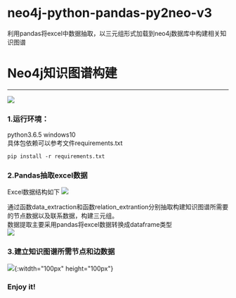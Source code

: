 # neo4j-python-pandas-py2neo-v3
利用pandas将excel中数据抽取，以三元组形式加载到neo4j数据库中构建相关知识图谱
# Neo4j知识图谱构建
------
![](https://s1.ax1x.com/2018/11/13/iObQkn.png)

### 1.运行环境：  
python3.6.5
windows10  
具体包依赖可以参考文件requirements.txt
```
pip install -r requirements.txt
``` 

### 2.Pandas抽取excel数据
Excel数据结构如下
![](https://s1.ax1x.com/2018/11/13/iObTc8.png)

通过函数data_extraction和函数relation_extrantion分别抽取构建知识图谱所需要的节点数据以及联系数据，构建三元组。  
数据提取主要采用pandas将excel数据转换成dataframe类型  
![](https://s1.ax1x.com/2018/11/13/iOb4ht.png)

### 3.建立知识图谱所需节点和边数据

![](https://s1.ax1x.com/2018/11/13/iXk6iV.png){:witdth="100px" height="100px"}

### Enjoy it!
